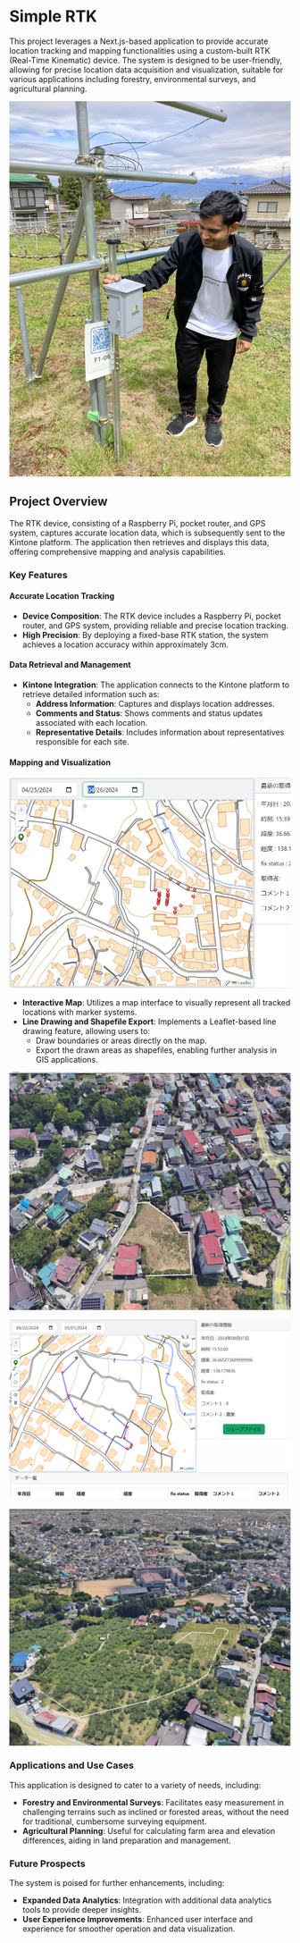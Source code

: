 # Simple RTK

This project leverages a Next.js-based application to provide accurate location tracking and mapping functionalities using a custom-built RTK (Real-Time Kinematic) device. The system is designed to be user-friendly, allowing for precise location data acquisition and visualization, suitable for various applications including forestry, environmental surveys, and agricultural planning.

![Project Image](/img/man2.jpeg)


## Project Overview

The RTK device, consisting of a Raspberry Pi, pocket router, and GPS system, captures accurate location data, which is subsequently sent to the Kintone platform. The application then retrieves and displays this data, offering comprehensive mapping and analysis capabilities.

### Key Features

#### Accurate Location Tracking
- **Device Composition**: The RTK device includes a Raspberry Pi, pocket router, and GPS system, providing reliable and precise location tracking.
- **High Precision**: By deploying a fixed-base RTK station, the system achieves a location accuracy within approximately 3cm.

#### Data Retrieval and Management
- **Kintone Integration**: The application connects to the Kintone platform to retrieve detailed information such as:
  - **Address Information**: Captures and displays location addresses.
  - **Comments and Status**: Shows comments and status updates associated with each location.
  - **Representative Details**: Includes information about representatives responsible for each site.

#### Mapping and Visualization

![Project Image](/img/map_view.jpg)

- **Interactive Map**: Utilizes a map interface to visually represent all tracked locations with marker systems.
- **Line Drawing and Shapefile Export**: Implements a Leaflet-based line drawing feature, allowing users to:
  - Draw boundaries or areas directly on the map.
  - Export the drawn areas as shapefiles, enabling further analysis in GIS applications.

  
![Project Image](/img/google_earth_view.jpg)

![Project Image](/img/line_draw.png)

![Project Image](/img/google2.jpg)

### Applications and Use Cases
This application is designed to cater to a variety of needs, including:
- **Forestry and Environmental Surveys**: Facilitates easy measurement in challenging terrains such as inclined or forested areas, without the need for traditional, cumbersome surveying equipment.
- **Agricultural Planning**: Useful for calculating farm area and elevation differences, aiding in land preparation and management.

### Future Prospects
The system is poised for further enhancements, including:
- **Expanded Data Analytics**: Integration with additional data analytics tools to provide deeper insights.
- **User Experience Improvements**: Enhanced user interface and experience for smoother operation and data visualization.



